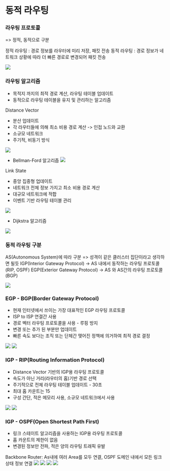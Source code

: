 # 동적 라우팅

### 라우팅 프로토콜
=> 정적, 동적으로 구분

정적 라우팅 : 경로 정보를 라우터에 미리 저장, 패킷 전송
동적 라우팅 : 경로 정보가 네트워크 상황에 따라 더 빠른 경로로 변경되어 패킷 전송

![](2022-01-01-00-00-04.png)


### 라우팅 알고리즘
* 목적지 까지의 최적 경로 계산, 라우팅 테이블 업데이트
* 동적으로 라우팅 테이블을 유지 및 관리하는 알고리즘

Distance Vector
* 분산 업데이트
* 각 라우터들에 의해 최소 비용 경로 계산 -> 인접 노드와 교환
* 소규모 네트워크
* 주기적, 비동기 방식

![](2022-01-01-00-05-05.png)

* Bellman-Ford 알고리즘 
![](2022-01-01-00-06-35.png)


Link State
* 중앙 집중형 업데이트
* 네트워크 전체 정보 가지고 최소 비용 경로 계산
* 대규모 네트워크에 적합
* 이벤트 기반 라우팅 테이블 관리

![](2022-01-01-00-11-06.png)

* Dijkstra 알고리즘

![](2022-01-01-00-12-01.png)

### 동적 라우팅 구분
AS(Autonomous System)에 따라 구분 => 성격이 같은 클러스터 집단이라고 생각하면 될듯
IGP(Interior Gateway Protocol) -> AS 내에서 동작하는 라우팅 프로토콜 (RIP, OSPF)
EGP(Exterior Gateway Protocol) -> AS 와 AS간의 라우팅 프로토콜 (BGP)

![](2022-01-01-10-22-04.png)

### EGP - BGP(Border Gateway Protocol)
* 현재 인터넷에서 쓰이는 가장 대표적인 EGP 라우팅 프로토콜
* ISP to ISP 연결간 사용
* 경로 벡터 라우팅 프로토콜을 사용 - 루핑 방지
* 변경 또는 추가 된 부분만 업데이트
* 빠른 속도 보다는 조직 또는 단체간 맺어진 정책에 의거하여 최적 경로 결정

![](2022-01-01-10-30-10.png)
![](2022-01-01-10-32-04.png)

### IGP - RIP(Routing Information Protocol)
* Distance Vector 기반의 IGP용 라우팅 프로토콜
* 속도가 아닌 거리(라우터의 홉)기반 경로 선택
* 주기적으로 전체 라우팅 테이블 업데이트 - 30초
* 최대 홉 카운트는 15
* 구성 간단, 적은 메모리 사용, 소규모 네트워크에서 사용

![](2022-01-01-10-37-13.png)
![](2022-01-01-10-39-04.png)

### IGP - OSPF(Open Shortest Path First)
* 링크 스테이트 알고리즘을 사용하는 IGP용 라우팅 프로토콜
* 홉 카운트의 제한이 없음
* 변경된 정보만 전파, 적은 양의 라우팅 트래픽 유발


Backbone Router: As내에 여러 Area를 모두 연결, OSPF 도메인 내에서 모든 링크 상태 정보 연결
![](2022-01-01-10-54-38.png)
![](2022-01-01-10-57-23.png)
![](2022-01-01-10-58-36.png)
![](2022-01-01-11-03-18.png)




